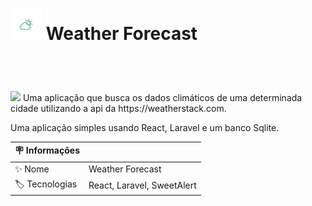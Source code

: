 
<header style='display:flex'>
  <h1>
     <img style='width:50px; height:50px; ' src='https://github.com/marcosgregorio/weather-forecast/blob/main/frontend-projeto/public/assets/weather.png?raw=true' />
    Weather Forecast </h1> 
</header>

<img src='https://img.shields.io/badge' />
Uma aplicação que busca os dados climáticos de uma determinada
cidade utilizando a api da https://weatherstack.com. 

Uma aplicação simples usando React, Laravel e um banco Sqlite.

| :placard: Informações  |     |
| -------------  | --- |
| :sparkles: Nome        | Weather Forecast
| :label: Tecnologias | React, Laravel, SweetAlert


## 

